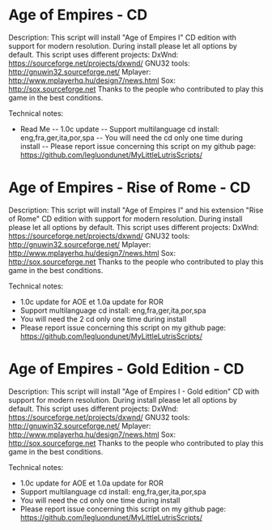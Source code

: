 # Age of Empires - CD

Description:
This script will install "Age of Empires I" CD edition with support for modern resolution.
During install please let all options by default.
This script uses different projects:
DxWnd: https://sourceforge.net/projects/dxwnd/
GNU32 tools: http://gnuwin32.sourceforge.net/
Mplayer: http://www.mplayerhq.hu/design7/news.html
Sox: http://sox.sourceforge.net
Thanks to the people who contributed to play this game in the best conditions.

Technical notes:
- Read Me
-- 1.0c update
-- Support multilanguage cd install: eng,fra,ger,ita,por,spa
-- You will need the cd only one time during install
-- Please report issue concerning this script on my github page:
https://github.com/legluondunet/MyLittleLutrisScripts/

# Age of Empires - Rise of Rome - CD

Description:
This script will install "Age of Empires I" and his extension "Rise of Rome" CD edition with support for modern resolution.
During install please let all options by default.
This script uses different projects:
DxWnd: https://sourceforge.net/projects/dxwnd/
GNU32 tools: http://gnuwin32.sourceforge.net/
Mplayer: http://www.mplayerhq.hu/design7/news.html
Sox: http://sox.sourceforge.net
Thanks to the people who contributed to play this game in the best conditions.

Technical notes:
- 1.0c update for AOE et 1.0a update for ROR
- Support multilanguage cd install: eng,fra,ger,ita,por,spa
- You will need the 2 cd only one time during install
- Please report issue concerning this script on my github page:
https://github.com/legluondunet/MyLittleLutrisScripts/

# Age of Empires - Gold Edition - CD

Description:
This script will install "Age of Empires I - Gold edition" CD with support for modern resolution.
During install please let all options by default.
This script uses different projects:
DxWnd: https://sourceforge.net/projects/dxwnd/
GNU32 tools: http://gnuwin32.sourceforge.net/
Mplayer: http://www.mplayerhq.hu/design7/news.html
Sox: http://sox.sourceforge.net
Thanks to the people who contributed to play this game in the best conditions.

Technical notes:
- 1.0c update for AOE et 1.0a update for ROR
- Support multilanguage cd install: eng,fra,ger,ita,por,spa
- You will need the cd only one time during install
- Please report issue concerning this script on my github page:
https://github.com/legluondunet/MyLittleLutrisScripts/
